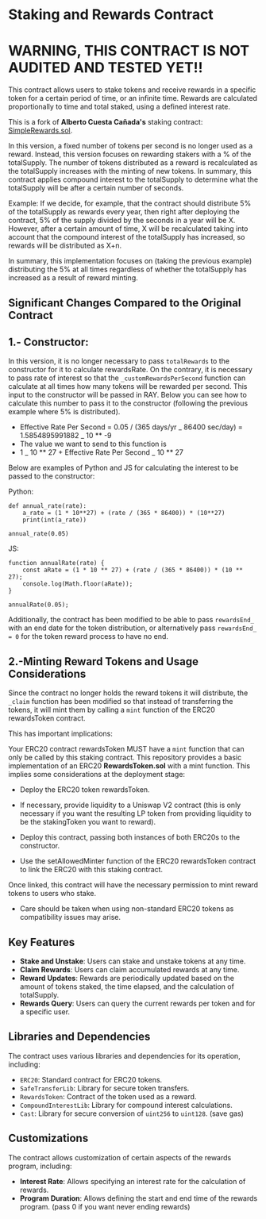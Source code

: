 # Staking and Rewards Contract

# WARNING, THIS CONTRACT IS NOT AUDITED AND TESTED YET!!

This contract allows users to stake tokens and receive rewards in a specific token for a certain period of time, or an infinite time. Rewards are calculated proportionally to time and total staked, using a defined interest rate.

This is a fork of **Alberto Cuesta Cañada's** staking contract: [SimpleRewards.sol](https://github.com/alcueca/staking/blob/main/src/SimpleRewards.sol).

In this version, a fixed number of tokens per second is no longer used as a reward. Instead, this version focuses on rewarding stakers with a % of the totalSupply. The number of tokens distributed as a reward is recalculated as the totalSupply increases with the minting of new tokens. In summary, this contract applies compound interest to the totalSupply to determine what the totalSupply will be after a certain number of seconds.

Example:
If we decide, for example, that the contract should distribute 5% of the totalSupply as rewards every year, then right after deploying the contract, 5% of the supply divided by the seconds in a year will be X. However, after a certain amount of time, X will be recalculated taking into account that the compound interest of the totalSupply has increased, so rewards will be distributed as X+n.

In summary, this implementation focuses on (taking the previous example) distributing the 5% at all times regardless of whether the totalSupply has increased as a result of reward minting.

## Significant Changes Compared to the Original Contract

## 1.- Constructor:

In this version, it is no longer necessary to pass `totalRewards` to the constructor for it to calculate rewardsRate. On the contrary, it is necessary to pass rate of interest so that the `_customRewardsPerSecond` function can calculate at all times how many tokens will be rewarded per second.
This input to the constructor will be passed in RAY. Below you can see how to calculate this number to pass it to the constructor (following the previous example where 5% is distributed).

- Effective Rate Per Second = 0.05 / (365 days/yr _ 86400 sec/day) = 1.5854895991882 _ 10 \*\* -9
- The value we want to send to this function is
- 1 _ 10 \*\* 27 + Effective Rate Per Second _ 10 \*\* 27

Below are examples of Python and JS for calculating the interest to be passed to the constructor:

Python:

```
def annual_rate(rate):
    a_rate = (1 * 10**27) + (rate / (365 * 86400)) * (10**27)
    print(int(a_rate))

annual_rate(0.05)

```

JS:

```
function annualRate(rate) {
    const aRate = (1 * 10 ** 27) + (rate / (365 * 86400)) * (10 ** 27);
    console.log(Math.floor(aRate));
}

annualRate(0.05);

```

Additionally, the contract has been modified to be able to pass `rewardsEnd_` with an end date for the token distribution, or alternatively pass `rewardsEnd_ = 0` for the token reward process to have no end.

## 2.-Minting Reward Tokens and Usage Considerations

Since the contract no longer holds the reward tokens it will distribute, the `_claim` function has been modified so that instead of transferring the tokens, it will mint them by calling a `mint` function of the ERC20 rewardsToken contract.

This has important implications:

Your ERC20 contract rewardsToken MUST have a `mint` function that can only be called by this staking contract. This repository provides a basic implementation of an ERC20 **RewardsToken.sol** with a mint function. This implies some considerations at the deployment stage:

- Deploy the ERC20 token rewardsToken.

- If necessary, provide liquidity to a Uniswap V2 contract (this is only necessary if you want the resulting LP token from providing liquidity to be the stakingToken you want to reward).

- Deploy this contract, passing both instances of both ERC20s to the constructor.

- Use the setAllowedMinter function of the ERC20 rewardsToken contract to link the ERC20 with this staking contract.

Once linked, this contract will have the necessary permission to mint reward tokens to users who stake.

- Care should be taken when using non-standard ERC20 tokens as compatibility issues may arise.

## Key Features

- **Stake and Unstake**: Users can stake and unstake tokens at any time.
- **Claim Rewards**: Users can claim accumulated rewards at any time.
- **Reward Updates**: Rewards are periodically updated based on the amount of tokens staked, the time elapsed, and the calculation of totalSupply.
- **Rewards Query**: Users can query the current rewards per token and for a specific user.

## Libraries and Dependencies

The contract uses various libraries and dependencies for its operation, including:

- `ERC20`: Standard contract for ERC20 tokens.
- `SafeTransferLib`: Library for secure token transfers.
- `RewardsToken`: Contract of the token used as a reward.
- `CompoundInterestLib`: Library for compound interest calculations.
- `Cast`: Library for secure conversion of `uint256` to `uint128`. (save gas)

## Customizations

The contract allows customization of certain aspects of the rewards program, including:

- **Interest Rate**: Allows specifying an interest rate for the calculation of rewards.
- **Program Duration**: Allows defining the start and end time of the rewards program. (pass 0 if you want never ending rewards)
